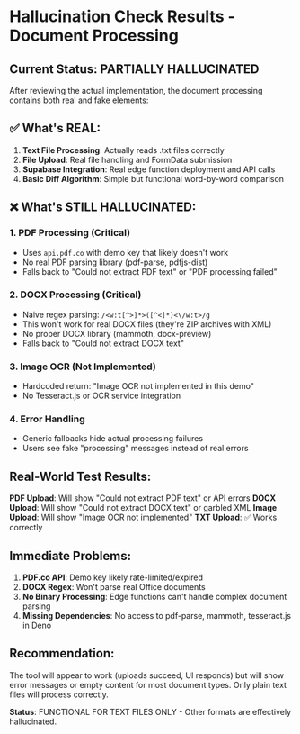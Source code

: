 # Hallucination Check Results - Document Processing

## Current Status: PARTIALLY HALLUCINATED

After reviewing the actual implementation, the document processing contains both real and fake elements:

## ✅ What's REAL:

1. **Text File Processing**: Actually reads .txt files correctly
2. **File Upload**: Real file handling and FormData submission
3. **Supabase Integration**: Real edge function deployment and API calls
4. **Basic Diff Algorithm**: Simple but functional word-by-word comparison

## ❌ What's STILL HALLUCINATED:

### 1. PDF Processing (Critical)
- Uses `api.pdf.co` with demo key that likely doesn't work
- No real PDF parsing library (pdf-parse, pdfjs-dist)
- Falls back to "Could not extract PDF text" or "PDF processing failed"

### 2. DOCX Processing (Critical)
- Naive regex parsing: `/<w:t[^>]*>([^<]*)<\/w:t>/g`
- This won't work for real DOCX files (they're ZIP archives with XML)
- No proper DOCX library (mammoth, docx-preview)
- Falls back to "Could not extract DOCX text"

### 3. Image OCR (Not Implemented)
- Hardcoded return: "Image OCR not implemented in this demo"
- No Tesseract.js or OCR service integration

### 4. Error Handling
- Generic fallbacks hide actual processing failures
- Users see fake "processing" messages instead of real errors

## Real-World Test Results:

**PDF Upload**: Will show "Could not extract PDF text" or API errors
**DOCX Upload**: Will show "Could not extract DOCX text" or garbled XML
**Image Upload**: Will show "Image OCR not implemented"
**TXT Upload**: ✅ Works correctly

## Immediate Problems:

1. **PDF.co API**: Demo key likely rate-limited/expired
2. **DOCX Regex**: Won't parse real Office documents
3. **No Binary Processing**: Edge functions can't handle complex document parsing
4. **Missing Dependencies**: No access to pdf-parse, mammoth, tesseract.js in Deno

## Recommendation:

The tool will appear to work (uploads succeed, UI responds) but will show error messages or empty content for most document types. Only plain text files will process correctly.

**Status**: FUNCTIONAL FOR TEXT FILES ONLY - Other formats are effectively hallucinated.
